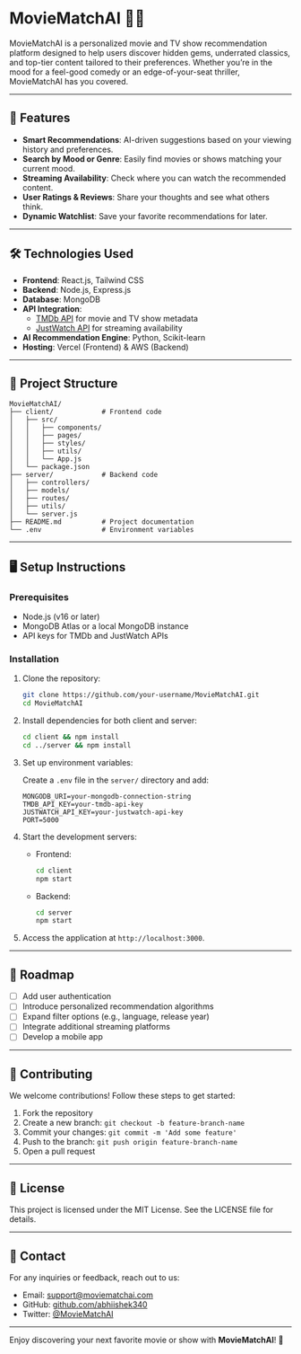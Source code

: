 # MovieMatchAI 🎥🤖

MovieMatchAI is a personalized movie and TV show recommendation platform designed to help users discover hidden gems, underrated classics, and top-tier content tailored to their preferences. Whether you’re in the mood for a feel-good comedy or an edge-of-your-seat thriller, MovieMatchAI has you covered.

---

## 🚀 Features

- **Smart Recommendations**: AI-driven suggestions based on your viewing history and preferences.
- **Search by Mood or Genre**: Easily find movies or shows matching your current mood.
- **Streaming Availability**: Check where you can watch the recommended content.
- **User Ratings & Reviews**: Share your thoughts and see what others think.
- **Dynamic Watchlist**: Save your favorite recommendations for later.

---

## 🛠️ Technologies Used

- **Frontend**: React.js, Tailwind CSS
- **Backend**: Node.js, Express.js
- **Database**: MongoDB
- **API Integration**:
  - [TMDb API](https://www.themoviedb.org/documentation/api) for movie and TV show metadata
  - [JustWatch API](https://www.justwatch.com/) for streaming availability
- **AI Recommendation Engine**: Python, Scikit-learn
- **Hosting**: Vercel (Frontend) & AWS (Backend)

---

## 📁 Project Structure

```
MovieMatchAI/
├── client/            # Frontend code
│   ├── src/
│   │   ├── components/
│   │   ├── pages/
│   │   ├── styles/
│   │   ├── utils/
│   │   └── App.js
│   └── package.json
├── server/            # Backend code
│   ├── controllers/
│   ├── models/
│   ├── routes/
│   ├── utils/
│   └── server.js
├── README.md          # Project documentation
└── .env               # Environment variables
```

---

## 🖥️ Setup Instructions

### Prerequisites

- Node.js (v16 or later)
- MongoDB Atlas or a local MongoDB instance
- API keys for TMDb and JustWatch APIs

### Installation

1. Clone the repository:

   ```bash
   git clone https://github.com/your-username/MovieMatchAI.git
   cd MovieMatchAI
   ```

2. Install dependencies for both client and server:

   ```bash
   cd client && npm install
   cd ../server && npm install
   ```

3. Set up environment variables:

   Create a `.env` file in the `server/` directory and add:

   ```env
   MONGODB_URI=your-mongodb-connection-string
   TMDB_API_KEY=your-tmdb-api-key
   JUSTWATCH_API_KEY=your-justwatch-api-key
   PORT=5000
   ```

4. Start the development servers:

   - Frontend:
     ```bash
     cd client
     npm start
     ```
   - Backend:
     ```bash
     cd server
     npm start
     ```

5. Access the application at `http://localhost:3000`.

---

## 🌟 Roadmap

- [ ] Add user authentication
- [ ] Introduce personalized recommendation algorithms
- [ ] Expand filter options (e.g., language, release year)
- [ ] Integrate additional streaming platforms
- [ ] Develop a mobile app

---

## 🤝 Contributing

We welcome contributions! Follow these steps to get started:

1. Fork the repository
2. Create a new branch: `git checkout -b feature-branch-name`
3. Commit your changes: `git commit -m 'Add some feature'`
4. Push to the branch: `git push origin feature-branch-name`
5. Open a pull request

---

## 📝 License

This project is licensed under the MIT License. See the LICENSE file for details.

---

## 📧 Contact

For any inquiries or feedback, reach out to us:

- Email: support@moviematchai.com
- GitHub: [github.com/abhiishek340](https://github.com/abhiishek340)
- Twitter: [@MovieMatchAI](https://twitter.com/MovieMatchAI)

---

Enjoy discovering your next favorite movie or show with **MovieMatchAI**! 🍿

